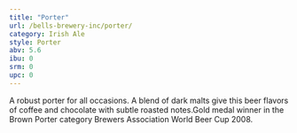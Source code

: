 ```yaml
---
title: "Porter"
url: /bells-brewery-inc/porter/
category: Irish Ale
style: Porter
abv: 5.6
ibu: 0
srm: 0
upc: 0
---
```

A robust porter for all occasions. A blend of dark malts give this beer flavors of coffee and chocolate with subtle roasted notes.Gold medal winner in the Brown Porter category Brewers Association World Beer Cup 2008.
